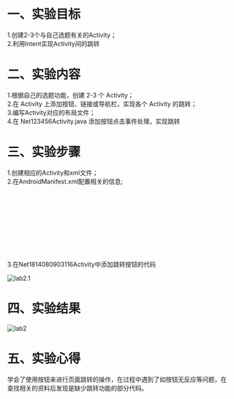 # 一、实验目标

 1.创建2-3个与自己选题有关的Activity；   
 2.利用Intent实现Activity间的跳转
 
# 二、实验内容
1.根据自己的选题功能，创建 2-3 个 Activity；    
2.在 Activity 上添加按钮、链接或导航栏，实现各个 Activity 的跳转；  
3.编写Activity对应的布局文件；  
4.在 Net123456Activity.java 添加按钮点击事件处理，实现跳转 

# 三、实验步骤
1.创建相应的Activity和xml文件；  
2.在AndroidManifest.xml配置相关的信息;  
     <application  
        android:allowBackup="true"  
        android:icon="@mipmap/ic_launcher"  
        android:label="校园树洞"  
        android:roundIcon="@mipmap/ic_launcher_round"  
        android:supportsRtl="true"  
        android:theme="@style/AppTheme">  
        <activity android:name=".Net1814080903116Activity">  
            <intent-filter>  
                <action android:name="android.intent.action.MAIN"/>  
                <category android:name="android.intent.category.LAUNCHER"/>  
            </intent-filter>  
        </activity>  
        <activity android:name=".PostActivity"/>  
        <activity android:name=".TreeholdActivity"/>  
    </application>  
3.在Net1814080903116Activity中添加跳转按钮的代码    
 
![lab2.1](https://github.com/Dlmdp/android-labs-2020/blob/master/students/net1814080903116/src/main/2.1.PNG)

# 四、实验结果
![lab2](https://github.com/Dlmdp/android-labs-2020/blob/master/students/net1814080903116/src/main/lab2.PNG)
# 五、实验心得
学会了使用按钮来进行页面跳转的操作，在过程中遇到了如按钮无反应等问题，在查找相关的资料后发现是缺少跳转功能的部分代码。
